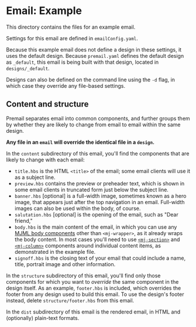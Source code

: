 # Email: Example

This directory contains the files for an example email.

Settings for this email are defined in `emailConfig.yaml`.

Because this example email does not define a design in these settings, it uses
the default design. Because `premail.yaml` defines the default design as
`_default`, this email is being built with that design, located in
`designs/_default`.

Designs can also be defined on the command line using the `-d` flag, in which
case they override any file-based settings.

## Content and structure

Premail separates email into common components, and further groups them by
whether they are likely to change from email to email within the same design.

**Any file in an `email` will override the identical file in a `design`.**

In the `content` subdirectory of this email, you'll find the components that are
likely to change with each email:

- `title.hbs` is the HTML `<title>` of the email; some email clients will use it
  as a subject line.
- `preview.hbs` contains the preview or preheader text, which is shown in some
  email clients in truncated form just below the subject line.
- `banner.hbs` [optional] is a full-width image, sometimes known as a hero
  image, that appears just after the top navigation in an email. Full-width
  images can also be used within the body, of course.
- `salutation.hbs` [optional] is the opening of the email, such as "Dear
  friend,"
- `body.hbs` is the main content of the email, in which you can use any
  [MJML body components](https://documentation.mjml.io/#standard-body-components)
  other than `<mj-wrapper>`, as it already wraps the body content. In most cases
  you'll need to use [`<mj-section>`](https://documentation.mjml.io/#mj-section)
  and [`<mj-column>`](https://documentation.mjml.io/#mj-column) components
  around individual content items, as demonstrated in the example file.
- `signoff.hbs` is the closing text of your email that could include a name,
  title, portrait image and other information.

In the `structure` subdirectory of this email, you'll find only those components
for which you want to _override_ the same component in the design itself. As an
example, `footer.hbs` is included, which overrides the footer from any design
used to build this email. To use the design's footer instead, delete
`structure/footer.hbs` from this email.

In the `dist` subdirectory of this email is the rendered email, in HTML and
(optionally) plain-text formats.
